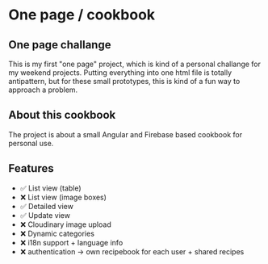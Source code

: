 # One page / cookbook

## One page challange
This is my first "one page" project, which is kind of a personal challange for my weekend projects. Putting everything into one html file is totally antipattern, but for these small prototypes, this is kind of a fun way to approach a problem.

## About this cookbook
The project is about a small Angular and Firebase based cookbook for personal use.

## Features
- :white_check_mark: List view (table)
- :x: List view (image boxes)
- :white_check_mark: Detailed view
- :white_check_mark: Update view
- :x: Cloudinary image upload
- :x: Dynamic categories
- :x: i18n support + language info
- :x: authentication -> own recipebook for each user + shared recipes
